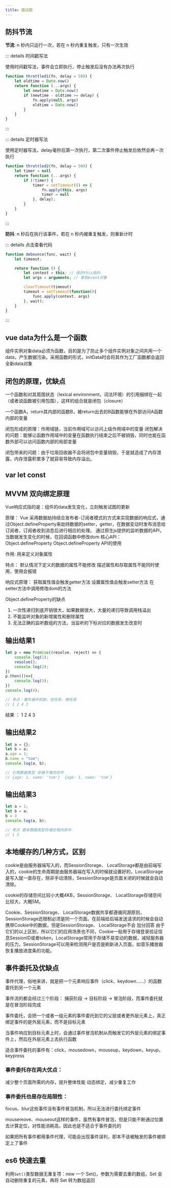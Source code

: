 ```yaml
---
title: 面试题
---
```


## 防抖节流

**节流**: n 秒内只运行一次，若在 n 秒内重复触发，只有一次生效

::: details 时间戳写法

使用时间戳写法，事件会立即执行，停止触发后没有办法再次执行

``` js
function throttled1(fn, delay = 500) {
    let oldtime = Date.now()
    return function (...args) {
        let newtime = Date.now()
        if (newtime - oldtime >= delay) {
            fn.apply(null, args)
            oldtime = Date.now()
        }
    }
}

```
:::

::: details 定时器写法

使用定时器写法，delay毫秒后第一次执行，第二次事件停止触发后依然会再一次执行

``` js
function throttled2(fn, delay = 500) {
    let timer = null
    return function (...args) {
        if (!timer) {
            timer = setTimeout(() => {
                fn.apply(this, args)
                timer = null
            }, delay);
        }
    }
}
```
:::


**防抖**: n 秒后在执行该事件，若在 n 秒内被重复触发，则重新计时

::: details 点击查看代码

```js
function debounce(func, wait) {
    let timeout;

    return function () {
        let context = this; // 保存this指向
        let args = arguments; // 拿到event对象

        clearTimeout(timeout)
        timeout = setTimeout(function(){
            func.apply(context, args)
        }, wait);
    }
}
```
:::

## vue data为什么是一个函数

组件实例对象data必须为函数，目的是为了防止多个组件实例对象之间共用一个data，产生数据污染。采用函数的形式，initData时会将其作为工厂函数都会返回全新data对象

## 闭包的原理，优缺点

一个函数和对其周围状态（lexical environment，词法环境）的引用捆绑在一起（或者说函数被引用包围），这样的组合就是闭包（closure）  

一个函数A，return其内部的函数B，被return出去的B函数能够在外部访问A函数内部的变量  

闭包形成的原理：作用域链，当前作用域可以访问上级作用域中的变量 闭包解决的问题：能够让函数作用域中的变量在函数执行结束之后不被销毁，同时也能在函数外部可以访问函数内部的局部变量  

闭包带来的问题：由于垃圾回收器不会将闭包中变量销毁，于是就造成了内存泄露，内存泄露积累多了就容易导致内存溢出。

## var let const 



## MVVM 双向绑定原理

Vue响应式指的是：组件的data发生变化，立刻触发试图的更新   

原理： Vue 采用数据劫持结合发布者-订阅者模式的方式来实现数据的响应式，通过Object.defineProperty来劫持数据的setter，getter，在数据变动时发布消息给订阅者，订阅者收到消息后进行相应的处理。 通过原生js提供的监听数据的API，当数据发生变化的时候，在回调函数中修改dom 核心API：Object.defineProperty Object.defineProperty API的使用   

作用: 用来定义对象属性  

特点： 默认情况下定义的数据的属性不能修改 描述属性和存取属性不能同时使用，使用会报错  

响应式原理： 获取属性值会触发getter方法 设置属性值会触发setter方法 在setter方法中调用修改dom的方法    

Object.defineProperty的缺点 
1. 一次性递归到底开销很大，如果数据很大，大量的递归导致调用栈溢出 
2. 不能监听对象的新增属性和删除属性 
3. 无法正确的监听数组的方法，当监听的下标对应的数据发生改变时

## 输出结果1

```js
let p = new Promise((resolve, reject) => {
    console.log(1);
    resolve();
    console.log(2);
})
p.then(()=>{
    console.log(3);
})
console.log(4);

// 考点：事件循环机制，宏任务，微任务
// 1 2 4 3
```

结果 ： 1 2 4 3

## 输出结果2

```js
let a = {};
let b = a;
a.age = 1;
b.name = "tom";
console.log(a, b);

// 引用数据类型 存储于堆内存中
// {age: 1, name: 'tom'}  {age: 1, name: 'tom'}
```

## 输出结果3

```js
let a = 1;
let b = a;
b = 3
console.log(a, b);

// 考点 基本数据类型存储在栈内存中
// 1 3 
```

## 本地缓存的几种方式，区别

cookie是由服务器端写入的，而SessionStorage、 LocalStorage都是由前端写入的，cookie的生命周期是由服务器端在写入的时候就设置好的，LocalStorage是写入就一直存在，除非手动清除，SessionStorage是页面关闭的时候就会自动清除。  

cookie的存储空间比较小大概4KB，SessionStorage、 LocalStorage存储空间比较大，大概5M。  

Cookie、SessionStorage、 LocalStorage数据共享都遵循同源原则，SessionStorage还限制必须是同一个页面。在前端给后端发送请求的时候会自动携带Cookie中的数据，但是SessionStorage、 LocalStorage不会 加分回答 由于它们的以上区别，所以它们的应用场景也不同，Cookie一般用于存储登录验证信息SessionID或者token，LocalStorage常用于存储不易变动的数据，减轻服务器的压力，SessionStorage可以用来检测用户是否是刷新进入页面，如音乐播放器恢复播放进度条的功能。

## 事件委托及优缺点

事件代理，俗地来讲，就是把一个元素响应事件（click、keydown......）的函数委托到另一个元素   

事件流的都会经过三个阶段： 捕获阶段 -> 目标阶段 -> 冒泡阶段，而事件委托就是在冒泡阶段完成  

事件委托，会把一个或者一组元素的事件委托到它的父层或者更外层元素上，真正绑定事件的是外层元素，而不是目标元素  

当事件响应到目标元素上时，会通过事件冒泡机制从而触发它的外层元素的绑定事件上，然后在外层元素上去执行函数  

适合事件委托的事件有：click，mousedown，mouseup，keydown，keyup，keypress  

### 事件委托存在两大优点：

减少整个页面所需的内存，提升整体性能
动态绑定，减少重复工作

### 事件委托也是存在局限性：

focus、blur这些事件没有事件冒泡机制，所以无法进行委托绑定事件  

mousemove、mouseout这样的事件，虽然有事件冒泡，但是只能不断通过位置去计算定位，对性能消耗高，因此也是不适合于事件委托的  

如果把所有事件都用事件代理，可能会出现事件误判，即本不该被触发的事件被绑定上了事件  

## es6 快速去重

利用`Set()`类型数据无重复项：new 一个 Set()，参数为需要去重的数组，Set 会自动删除重复的元素，再将 Set 转为数组返回  






